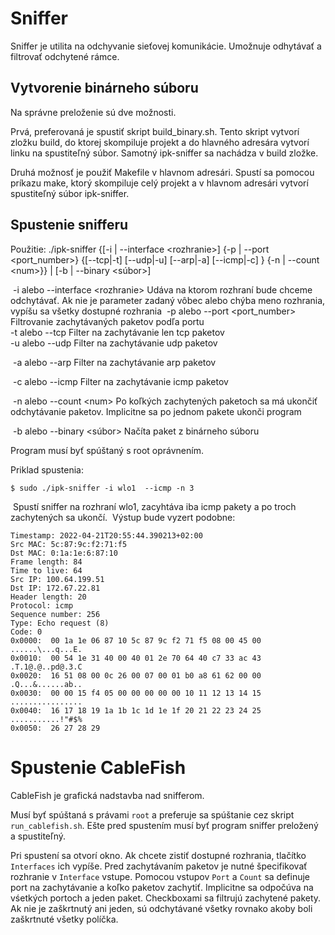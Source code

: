 # Sniffer

Sniffer je utilita na odchyvanie sieťovej komunikácie. Umožnuje odhytávať a filtrovať odchytené rámce.

## Vytvorenie binárneho súboru

Na správne preloženie sú dve možnosti.

Prvá, preferovaná je spustiť skript build_binary.sh. Tento skript vytvorí zložku build, do ktorej skompiluje projekt a do hlavného adresára vytvorí linku na spustiteľný súbor. Samotný ipk-sniffer sa nachádza v build zložke.

Druhá možnosť je použiť Makefile v hlavnom adresári. Spustí sa pomocou príkazu make, ktorý skompiluje celý projekt a v hlavnom adresári vytvorí spustiteľný súbor ipk-sniffer.

## Spustenie snifferu

Použitie: ./ipk-sniffer {[-i | --interface \<rozhranie\>] {-p | --port \<port_number\>} {[--tcp|-t] [--udp|-u] [--arp|-a] [--icmp|-c] } {-n | --count \<num\>}} | [-b | --binary  <súbor>]

​    -i alebo --interface \<rozhranie\>     	Udáva na ktorom rozhraní bude chceme odchytávať. Ak nie je parameter zadaný vôbec alebo chýba meno
​                                           						    rozhrania, vypíšu sa všetky dostupné rozhrania
​    -p alebo --port \<port_number\>     	 Filtrovanie zachytávaných paketov podľa portu 
​    
​    -t alebo --tcp                         				 Filter na zachytávanie len tcp paketov
​    
​    -u alebo --udp                         			   Filter na zachytávanie udp paketov

​    -a alebo --arp                         				Filter na zachytávanie arp paketov

​    -c alebo --icmp                        			   Filter na zachytávanie icmp paketov

​    -n alebo --count \<num\>              		 Po koľkých zachytených paketoch sa má ukončiť odchytávanie paketov. Implicitne sa po jednom pakete ukonči 																	   program

​	-b alebo --binary <súbor>					Načíta paket z binárneho súboru

Program musí byť spúštaný s root oprávnením.

Priklad spustenia:

```console
$ sudo ./ipk-sniffer -i wlo1  --icmp -n 3
```
​    Spustí sniffer na rozhraní wlo1, zacyhtáva iba icmp pakety a po troch zachytených sa ukončí.
​    Výstup bude vyzert podobne:

```
Timestamp: 2022-04-21T20:55:44.390213+02:00
Src MAC: 5c:87:9c:f2:71:f5
Dst MAC: 0:1a:1e:6:87:10
Frame length: 84
Time to live: 64
Src IP: 100.64.199.51
Dst IP: 172.67.22.81
Header length: 20
Protocol: icmp
Sequence number: 256
Type: Echo request (8)
Code: 0
0x0000:  00 1a 1e 06 87 10 5c 87 9c f2 71 f5 08 00 45 00  ......\...q...E.
0x0010:  00 54 1e 31 40 00 40 01 2e 70 64 40 c7 33 ac 43  .T.1@.@..pd@.3.C
0x0020:  16 51 08 00 0c 26 00 07 00 01 b0 a8 61 62 00 00  .Q...&......ab..
0x0030:  00 00 15 f4 05 00 00 00 00 00 10 11 12 13 14 15  ................
0x0040:  16 17 18 19 1a 1b 1c 1d 1e 1f 20 21 22 23 24 25  ...........!"#$%
0x0050:  26 27 28 29 
```

 # Spustenie CableFish

CableFish je grafická nadstavba nad snifferom.

Musí byť spúštaná s právami `root` a preferuje sa spúštanie cez skript `run_cablefish.sh`. Ešte pred spustením musí byť program sniffer preložený a spustiteľný.

Pri spustení sa otvorí okno. Ak chcete zistiť dostupné rozhrania, tlačítko `Interfaces` ich vypíše. Pred zachytávaním paketov je nutné špecifikovať rozhranie v `Interface` vstupe. Pomocou vstupov `Port` a `Count` sa definuje port na zachytávanie a koľko paketov zachytiť. Implicitne sa odpočúva na vśetkých portoch a jeden paket. Checkboxami sa filtrujú zachytené pakety. Ak nie je zaškrtnutý ani jeden, sú odchytávané všetky rovnako akoby boli zaškrtnuté všetky políčka.